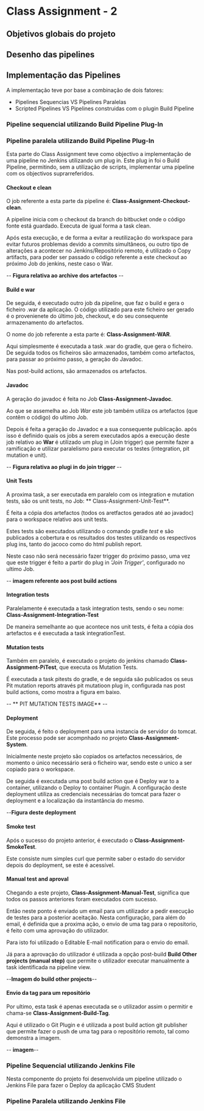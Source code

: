 # Class Assignment - 2

## Objetivos globais do projeto

## Desenho das pipelines

## Implementação das Pipelines
A implementação teve por base a combinação de dois fatores:
 - Pipelines Sequencias VS Pipelines Paralelas
 - Scripted Pipelines VS Pipelines construidas com o plugin Build Pipeline

### Pipeline sequencial utilizando Build Pipeline Plug-In

### Pipeline paralela utilizando Build Pipeline Plug-In

Esta parte do Class Assignment teve como objectivo a implementação de uma pipeline no Jenkins utilizando um plug in. Este plug in foi o Build Pipeline, permitindo, sem a utilização de scripts, implementar uma pipeline com os objectivos suprarreferidos.

#### **Checkout e clean**

O job referente a esta parte da pipeline é: **Class-Assignment-Checkout-clean**.

A pipeline inicia com o checkout da branch do bitbucket onde o código fonte está guardado. Executa de igual forma a task clean. 

Após esta execução, e de forma a evitar a reutilização do workspace para evitar futuros problemas devido a commits simultâneos, ou outro tipo de alterações a acontecer no Jenkins/Repositório remoto, é utilizado o Copy artifacts, para poder ser passado o código referente a este checkout ao próximo Job do jenkins, neste caso o War.

-- **Figura relativa ao archive dos artefactos** -- 

#### **Build e war**

De seguida, é executado outro job da pipeline, que faz o build e gera o ficheiro .war da aplicação. O código utilizado para este ficheiro ser gerado é o provenienete do último job, checkout, e do seu consequente armazenamento do artefactos. 

O nome do job referente a esta parte é: **Class-Assignment-WAR**.

Aqui simplesmente é executada a task .war do gradle, que gera o ficheiro. De seguida todos os ficheiros são armazenados, também como artefactos, para passar ao próximo passo, a geração do Javadoc.

Nas post-build actions, são armazenados os artefactos.
 
#### **Javadoc**

A geração do javadoc é feita no Job **Class-Assignment-Javadoc**.

Ao que se assemelha ao Job *War* este job também utiliza os artefactos (que contêm o código) do ultimo Job.

Depois é feita a geração do Javadoc e a sua consequente publicação. após isso é definido quais os jobs a serem executados após a execução deste job relativo ao **War** é utilizado um plug in (Join trigger) que permite fazer a ramificação e utilizar paralelismo para executar os testes (integration, pit mutation e unit).

-- **Figura relativa ao plugi in do join trigger** --

#### **Unit Tests**

A proxima task, a ser executada em paralelo com os integration e mutation tests, são os unit tests, no Job: ** Class-Assignment-Unit-Test**.

É feita a cópia dos artefactos (todos os aretfactos gerados até ao javadoc) para o workspace relativo aos unit tests.

Estes tests são executados utilizando o comando gradle *test* e são publicados a cobertura e os resultados dos testes utilizando os respectivos plug ins, tanto do jacoco como do html publish report.

Neste caso não será necessário fazer trigger do próximo passo, uma vez que este trigger é feito a partir do plug in *'Join Trigger'*, configurado no ultimo Job.

-- **imagem referente aos post build actions**

#### **Integration tests**

Paralelamente é executada a task integration tests, sendo o seu nome: **Class-Assignment-Integration-Test**

De maneira semelhante ao que acontece nos unit tests, é feita a cópia dos artefactos e é executada a task integrationTest.

#### **Mutation tests**

Também em paralelo, é executado o projeto do jenkins chamado **Class-Assignment-PiTest**, que executa os Mutation Tests.

É executada a task pitests do gradle, e de seguida são publicados os seus Pit mutation reports através pit mutatioon plug in, configurada nas post build actions, como mostra a figura em baixo.

-- ** PIT MUTATION TESTS IMAGE** --

#### Deployment

De seguida, é feito o deployment para uma instancia de servidor do tomcat. Este processo pode ser acompnhado no projeto **Class-Assignment-System**.

Inicialmente neste projeto são copiados os artefactos necessários, de momento o único necessário será o ficheiro war, sendo este o unico a ser copiado para o workspace.


De seguida é executada uma post build action que é Deploy war to a container, utilizando o Deploy to container Plugin. A configuração deste deployment utiliza as credenciais necessárias do tomcat para fazer o deployment e a localização da instantância do mesmo.

--**Figura deste deployment**

#### Smoke test 

Após o sucesso do projeto anterior, é executado o **Class-Assignment-SmokeTest**.

Este consiste num simples curl que permite saber o estado do servidor depois do deployment, se este é acessível.

#### Manual test and aproval

Chegando a este projeto, **Class-Assignment-Manual-Test**, significa que todos os passos anteriores foram executados com sucesso.

Então neste ponto é enviado um email para um utilizador a pedir execução de testes para a posterior aceitação.
Nesta configuração, para além do email, é definida que a proxima ação, o envio de uma tag para o repositorio, é feito com uma aprovação do utilizador. 

Para isto foi utilizado o Editable E-mail notification para o envio do email.

Já para a aprovação do utilizador é utilizada a opção post-build **Build Other projects (manual step)** que permite o utilizador executar manualmente a task identificada na pipeline view.

--**Imagem do build other projects**--

#### Envio da tag para um repositório

Por ultimo, esta task é apenas executada se o utilizador assim o permitir e chama-se **Class-Assignment-Build-Tag**.

Aqui é utilizado o Git Plugin e é utilizada a post build action git publisher que permite fazer o push de uma tag para o repositório remoto, tal como demonstra a imagem.

-- **imagem**--

### Pipeline Sequencial utilizando Jenkins File
Nesta componente do projeto foi desenvolvida um pipeline utilizado o Jenkins File para fazer o Deploy da aplicação CMS Student

### Pipeline Paralela utilizando Jenkins File